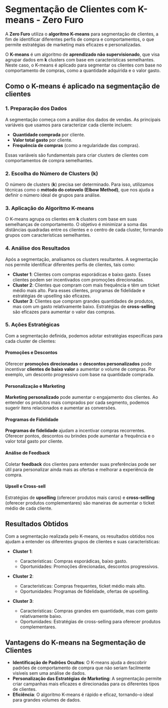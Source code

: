 # Segmentação de Clientes com K-means - Zero Furo

A **Zero Furo** utiliza o **algoritmo K-means** para segmentação de clientes, a fim de identificar diferentes perfis de compra e comportamentos, o que permite estratégias de marketing mais eficazes e personalizadas.

O **K-means** é um algoritmo de **aprendizado não supervisionado**, que visa agrupar dados em **k** clusters com base em características semelhantes. Neste caso, o K-means é aplicado para segmentar os clientes com base no comportamento de compras, como a quantidade adquirida e o valor gasto.

## Como o K-means é aplicado na segmentação de clientes

### 1. Preparação dos Dados
A segmentação começa com a análise dos dados de vendas. As principais variáveis que usamos para caracterizar cada cliente incluem:
- **Quantidade comprada** por cliente.
- **Valor total gasto** por cliente.
- **Frequência de compras** (como a regularidade das compras).

Essas variáveis são fundamentais para criar clusters de clientes com comportamentos de compra semelhantes.

### 2. Escolha do Número de Clusters (k)
O número de clusters (**k**) precisa ser determinado. Para isso, utilizamos técnicas como o **método do cotovelo (Elbow Method)**, que nos ajuda a definir o número ideal de grupos para análise.

### 3. Aplicação do Algoritmo K-means
O K-means agrupa os clientes em **k** clusters com base em suas semelhanças de comportamento. O objetivo é minimizar a soma das distâncias quadradas entre os clientes e o centro de cada cluster, formando grupos com características semelhantes.

### 4. Análise dos Resultados
Após a segmentação, analisamos os clusters resultantes. A segmentação nos permite identificar diferentes perfis de clientes, tais como:
- **Cluster 1**: Clientes com compras esporádicas e baixo gasto. Esses clientes podem ser incentivados com promoções direcionadas.
- **Cluster 2**: Clientes que compram com mais frequência e têm um ticket médio mais alto. Para esses clientes, programas de fidelidade e estratégias de upselling são eficazes.
- **Cluster 3**: Clientes que compram grandes quantidades de produtos, mas com um gasto relativamente baixo. Estratégias de **cross-selling** são eficazes para aumentar o valor das compras.

### 5. Ações Estratégicas
Com a segmentação definida, podemos adotar estratégias específicas para cada cluster de clientes:

#### Promoções e Descontos
Oferecer **promoções direcionadas** e **descontos personalizados** pode incentivar **clientes de baixo valor** a aumentar o volume de compras. Por exemplo, um desconto progressivo com base na quantidade comprada.

#### Personalização e Marketing
**Marketing personalizado** pode aumentar o engajamento dos clientes. Ao entender os produtos mais comprados por cada segmento, podemos sugerir itens relacionados e aumentar as conversões.

#### Programas de Fidelidade
**Programas de fidelidade** ajudam a incentivar compras recorrentes. Oferecer pontos, descontos ou brindes pode aumentar a frequência e o valor total gasto por cliente.

#### Análise de Feedback
Coletar **feedback** dos clientes para entender suas preferências pode ser útil para personalizar ainda mais as ofertas e melhorar a experiência de compra.

#### Upsell e Cross-sell
Estratégias de **upselling** (oferecer produtos mais caros) e **cross-selling** (oferecer produtos complementares) são maneiras de aumentar o ticket médio de cada cliente.

## Resultados Obtidos

Com a segmentação realizada pelo K-means, os resultados obtidos nos ajudam a entender os diferentes grupos de clientes e suas características:

- **Cluster 1**: 
  - Características: Compras esporádicas, baixo gasto.
  - Oportunidades: Promoções direcionadas, descontos progressivos.
  
- **Cluster 2**: 
  - Características: Compras frequentes, ticket médio mais alto.
  - Oportunidades: Programas de fidelidade, ofertas de upselling.
  
- **Cluster 3**: 
  - Características: Compras grandes em quantidade, mas com gasto relativamente baixo.
  - Oportunidades: Estratégias de cross-selling para oferecer produtos complementares.

## Vantagens do K-means na Segmentação de Clientes

- **Identificação de Padrões Ocultos**: O K-means ajuda a descobrir padrões de comportamento de compra que não seriam facilmente visíveis sem uma análise de dados.
- **Personalização das Estratégias de Marketing**: A segmentação permite criar campanhas mais eficazes e direcionadas para os diferentes tipos de clientes.
- **Eficiência**: O algoritmo K-means é rápido e eficaz, tornando-o ideal para grandes volumes de dados.
